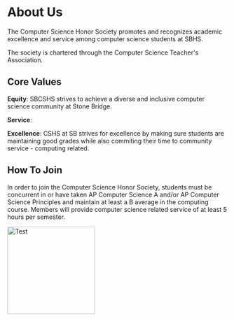 # About Us

The Computer Science Honor Society promotes and recognizes academic excellence and service among computer science students at SBHS.

The society is chartered through the Computer Science Teacher's Association.

## Core Values

**Equity**: SBCSHS strives to achieve a diverse and inclusive computer science community at Stone Bridge.

**Service**: 

**Excellence**: CSHS at SB strives for excellence by making sure students are maintaining good grades while also commiting their time to community service - computing related.

## How To Join

In order to join the Computer Science Honor Society, students must be concurrent in or have taken AP Computer Science A and/or AP Computer Science Principles and maintain at least a B average in the computing course. Members will provide computer science related service of at least 5 hours per semester.

<img src="https://www.lcps.org/cms/lib/VA01000195/Centricity/Domain/29968/CSHS_Logo_square_letters.png" alt="Test" width="200" height="200">
